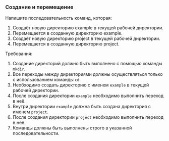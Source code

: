 
### Создание и перемещение

Напишите последовательность команд, которая:

1. Создаёт новую директорию example в текущей рабочей директории.
2. Перемещается в созданную директорию example.
3. Создаёт новую директорию project в текущей рабочей директории.
4. Перемещается в созданную директорию project.

Требования:
1.	Создание директорий должно быть выполнено с помощью команды `mkdir`.
2.	Все переходы между директориями должны осуществляться только с использованием команды `cd`.
3.	Необходимо создать директорию с именем `example` в текущей рабочей директории.
4.	После создания директории `example` необходимо выполнить переход в неё.
5.	Внутри директории `example` должна быть создана директория с именем `project`.
6.	После создания директории `project` необходимо выполнить переход в неё.
7.	Команды должны быть выполнены строго в указанной последовательности.